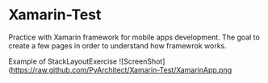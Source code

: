 # Xamarin-Test
Practice with Xamarin framework for mobile apps development.
The goal to create a few pages in order to understand how framewrok works.

Example of StackLayoutExercise
![ScreenShot](https://raw.github.com/PyArchitect/Xamarin-Test/XamarinApp.png
